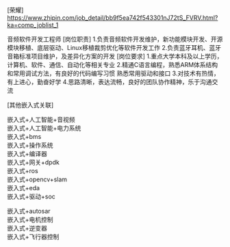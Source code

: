 [荣耀]
https://www.zhipin.com/job_detail/bb9f5ea742f543301nJ72tS_FVRV.html?ka=comp_joblist_1

音频软件开发工程师
[岗位职责]
1.负责音频软件开发维护，新功能模块开发、开源模块移植、底层驱动、Linux移植裁剪优化等软件开发工作
2.负责蓝牙耳机、蓝牙音箱标准项目维护，及差异化方案的开发
[岗位要求]
1.重点大学本科及以上学历，计算机、软件、通信、自动化等相关专业
2.精通C语言编程，熟悉ARM体系结构和常用调试方法，有良好的代码编写习惯
熟悉常用驱动和接口
3.对技术有热情，有上进心，勤奋好学
4.思路清晰，表达流畅，良好的团队协作精神，乐于沟通交流

[其他嵌入式关联]

嵌入式+人工智能+音视频  
嵌入式+人工智能+电力系统  
嵌入式+bms  
嵌入式+操作系统  
嵌入式+编译器  
嵌入式+网关+dpdk  
嵌入式+ros  
嵌入式+opencv+slam  
嵌入式+eda  
嵌入式+驱动+soc  

嵌入式+autosar  
嵌入式+电机控制  
嵌入式+逆变器  
嵌入式+飞行器控制  
